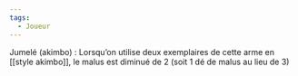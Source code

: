 ```yaml
---
tags:
  - Joueur
---
```

Jumelé (akimbo) : 
	Lorsqu’on utilise deux exemplaires de cette arme en [[style akimbo]], le malus est diminué de 2 (soit 1 dé de malus au lieu de 3)